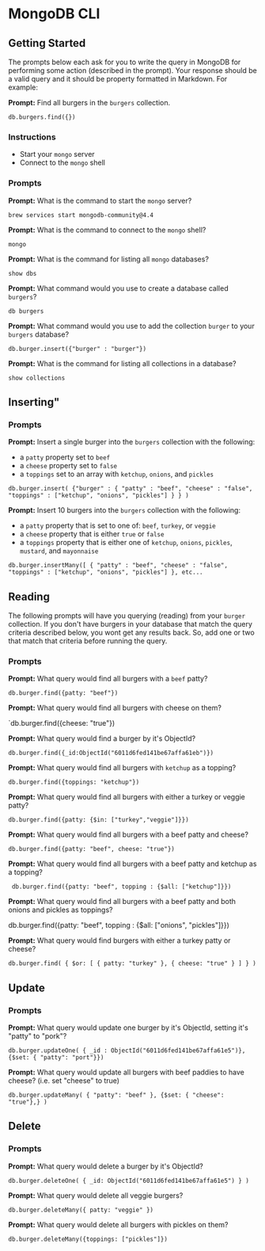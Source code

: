 # MongoDB CLI

## Getting Started

The prompts below each ask for you to write the query in MongoDB for performing
some action (described in the prompt). Your response should be a valid query and
it should be property formatted in Markdown. For example:

**Prompt:** Find all burgers in the `burgers` collection.

```
db.burgers.find({})
```

### Instructions

* Start your `mongo` server
* Connect to the `mongo` shell

### Prompts

**Prompt:** What is the command to start the `mongo` server?

`brew services start mongodb-community@4.4`

**Prompt:** What is the command to connect to the `mongo` shell?

`mongo`

**Prompt:** What is the command for listing all `mongo` databases?

`show dbs`

**Prompt:** What command would you use to create a 
database called `burgers`?

`db burgers`

**Prompt:** What command would you use to add the collection `burger` to your
`burgers` database?

`db.burger.insert({"burger" : "burger"})`

**Prompt:** What is the command for listing all collections in a database?

`show collections`

## Inserting"

### Prompts

**Prompt:** Insert a single burger into the `burgers` collection with the
following:

* a `patty` property set to `beef`
* a `cheese` property set to `false`
* a `toppings` set to an array with `ketchup`, `onions`, and `pickles`

`db.burger.insert(
    {"burger" : {
        "patty" : "beef",
        "cheese" : "false",
        "toppings" : ["ketchup", "onions", "pickles"]
        }
    }
)`

**Prompt:** Insert 10 burgers into the `burgers` collection with the following:

* a `patty` property that is set to one of: `beef`, `turkey`, or `veggie`
* a `cheese` property that is either `true` or `false`
* a `toppings` property that is either one of `ketchup`, `onions`, `pickles`,
  `mustard`, and `mayonnaise`

`db.burger.insertMany([
    {
        "patty" : "beef",
        "cheese" : "false",
        "toppings" : ["ketchup", "onions", "pickles"]
        }, etc...`


## Reading

The following prompts will have you querying (reading) from your `burger`
collection. If you don't have burgers in your database that match the query
criteria described below, you wont get any results back. So, add one or two that
match that criteria before running the query.

### Prompts

**Prompt:** What query would find all burgers with a `beef` patty?

`db.burger.find({patty: "beef"})`

**Prompt:** What query would find all burgers with cheese on them?

`db.burger.find({cheese: "true"})

**Prompt:** What query would find a burger by it's ObjectId?

`db.burger.find({_id:ObjectId("6011d6fed141be67affa61eb")})`

**Prompt:** What query would find all burgers with `ketchup` as a topping?

`db.burger.find({toppings: "ketchup"})`

**Prompt:** What query would find all burgers with either a turkey or veggie
patty?

`db.burger.find({patty: {$in: ["turkey","veggie"]}})`

**Prompt:** What query would find all burgers with a beef patty and cheese?

`db.burger.find({patty: "beef", cheese: "true"})`

**Prompt:** What query would find all burgers with a beef patty and ketchup as
a topping?

` db.burger.find({patty: "beef", topping : {$all: ["ketchup"]}})`

**Prompt:** What query would find all burgers with a beef patty and both onions
and pickles as toppings?

 db.burger.find({patty: "beef", topping : {$all: ["onions", "pickles"]}})

**Prompt:** What query would find burgers with either a turkey patty or cheese?

`db.burger.find( { $or: [ { patty: "turkey" }, { cheese: "true" } ] } )`

## Update

### Prompts

**Prompt:** What query would update one burger by it's ObjectId, setting it's
"patty" to "pork"?

`db.burger.updateOne(
   { _id : ObjectId("6011d6fed141be67affa61e5")},
   {$set: { "patty": "port"}})`

**Prompt:** What query would update all burgers with beef paddies to have
cheese? (i.e. set "cheese" to true)

`db.burger.updateMany(
   { "patty": "beef" },
   {$set: { "cheese": "true"},}
)`

## Delete

### Prompts

**Prompt:** What query would delete a burger by it's ObjectId?

`db.burger.deleteOne( { _id: ObjectId("6011d6fed141be67affa61e5") } )`

**Prompt:** What query would delete all veggie burgers?

`db.burger.deleteMany({ patty: "veggie" })`

**Prompt:** What query would delete all burgers with pickles on them?

`db.burger.deleteMany({toppings: ["pickles"]})`
